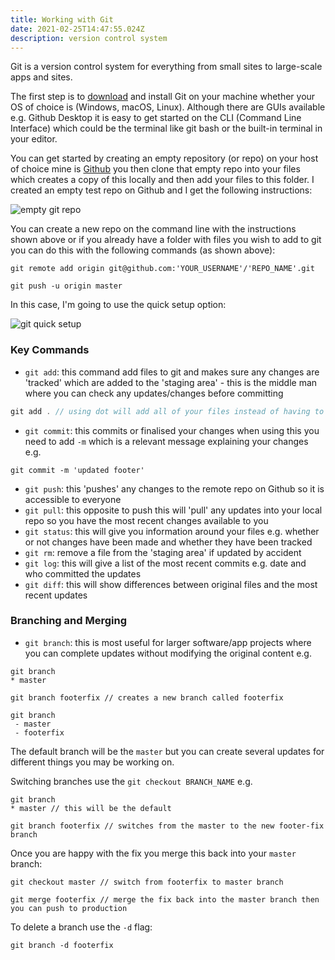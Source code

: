 ```yaml
---
title: Working with Git
date: 2021-02-25T14:47:55.024Z
description: version control system
---
```

Git is a version control system for everything from small sites to large-scale apps and sites.

The first step is to [download](https://git-scm.com/download) and install Git on your machine whether your OS of choice is (Windows, macOS, Linux). Although there are GUIs available e.g. Github Desktop it is easy to get started on the CLI (Command Line Interface) which could be the terminal like git bash or the built-in terminal in your editor.

You can get started by creating an empty repository (or repo) on your host of choice mine is [Github](https://github.com) you then clone that empty repo into your files which creates a copy of this locally and then add your files to this folder. I created an empty test repo on Github and I get the following instructions:

![empty git repo](/uploads/empty-repo.png "empty git repo")

You can create a new repo on the command line with the instructions shown above or if you already have a folder with files you wish to add to git you can do this with the following commands (as shown above):

```git
git remote add origin git@github.com:'YOUR_USERNAME'/'REPO_NAME'.git

git push -u origin master
```

In this case, I'm going to use the quick setup option:

![git quick setup](/uploads/git-quick-setup.png "quick start")



### Key Commands

* `git add`: this command add files to git and makes sure any changes are 'tracked' which are added to the 'staging area' - this is the middle man where you can check any updates/changes before committing

```javascript
git add . // using dot will add all of your files instead of having to do them individually
```

* `git commit`: this commits or finalised your changes when using this you need to add `-m` which is a relevant message explaining your changes e.g.

```git
git commit -m 'updated footer'
```

* `git push`: this 'pushes' any changes to the remote repo on Github so it is accessible to everyone
* `git pull`: this opposite to push this will 'pull' any updates into your local repo so you have the most recent changes available to you
* `git status`: this will give you information around your files e.g. whether or not changes have been made and whether they have been tracked
* `git rm`: remove a file from the 'staging area' if updated by accident
* `git log`: this will give a list of the most recent commits e.g. date and who committed the updates
* `git diff`: this will show differences between original files and the most recent updates

### Branching and Merging

* `git branch`: this is most useful for larger software/app projects where you can complete updates without modifying the original content e.g.

```git
git branch
* master

git branch footerfix // creates a new branch called footerfix

git branch
 - master
 - footerfix
```

The default branch will be the `master` but you can create several updates for different things you may be working on. 

Switching branches use the `git checkout BRANCH_NAME` e.g.

```git
git branch
* master // this will be the default

git branch footerfix // switches from the master to the new footer-fix branch
```

Once you are happy with the fix you merge this back into your `master` branch:

```git
git checkout master // switch from footerfix to master branch

git merge footerfix // merge the fix back into the master branch then you can push to production
```

To delete a branch use the `-d` flag:

```git
git branch -d footerfix
```